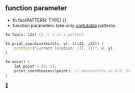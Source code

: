 ## function parameter

* fn foo(PATTERN: TYPE) {}
* function parameters take only [irrefutable](https://doc.rust-lang.org/book/ch18-02-refutability.html) patterns

```rust
fn foo(x: i32) {} // x is a pattern

fn print_coordinates(&(x, y): &(i32, i32)) {
    println!("Current location: ({}, {})", x, y);
}

fn main() {
    let point = (3, 5);
    print_coordinates(&point); // destructure as &(3, 5)
}
```

[📒](https://doc.rust-lang.org/book/ch18-01-all-the-places-for-patterns.html#function-parameters)
